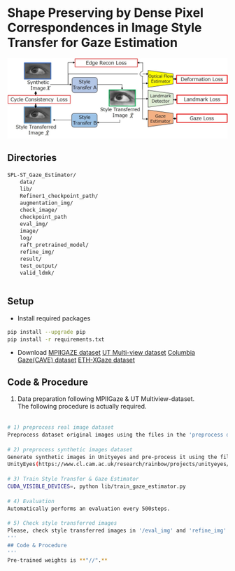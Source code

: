 # Shape Preserving by Dense Pixel Correspondences in Image Style Transfer for Gaze Estimation

![example figure](image/method.jpg)
<!-- **Ours methhod.** -->


## Directories
```plain
SPL-ST_Gaze_Estimator/
	data/
	lib/
	Refiner1_checkpoint_path/
	augmentation_img/
	check_image/
	checkpoint_path
	eval_img/
	image/
	log/
	raft_pretrained_model/
	refine_img/
	result/
	test_output/
	valid_ldmk/
       	     				
```


## Setup
- Install required packages
```bash
pip install --upgrade pip
pip install -r requirements.txt
```
- Download [MPIIGAZE dataset](https://www.mpi-inf.mpg.de/departments/computer-vision-and-machine-learning/research/gaze-based-human-computer-interaction/appearance-based-gaze-estimation-in-the-wild) 
[UT Multi-view dataset](https://www.ut-vision.org/datasets/) 
[Columbia Gaze(CAVE) dataset](https://www.cs.columbia.edu/CAVE/databases/columbia_gaze/) 
[ETH-XGaze dataset](https://ait.ethz.ch/projects/2020/ETH-XGaze/) 

## Code & Procedure
1. Data preparation following MPIIGaze & UT Multiview-dataset. <br> The following procedure is actually required.

```bash

# 1) preprocess real image dataset
Preprocess dataset original images using the files in the 'preprocess dataset' or download the dataset(/misc/dl001/dataset/gaze_dataset).

# 2) preprocess synthetic images dataset
Generate synthetic images in Unityeyes and pre-process it using the file (/preprocess/unityeyes_preprocess.ipynb) or download the dataset.
UnityEyes(https://www.cl.cam.ac.uk/research/rainbow/projects/unityeyes/)

# 3) Train Style Transfer & Gaze Estimator
CUDA_VISIBLE_DEVICES=, python lib/train_gaze_estimator.py

# 4) Evaluation
Automatically performs an evaluation every 500steps.

# 5) Check style transferred images
Please, check style transferred images in '/eval_img' and 'refine_img'.
'''
## Code & Procedure
'''
Pre-trained weights is **"//".**
     
```

